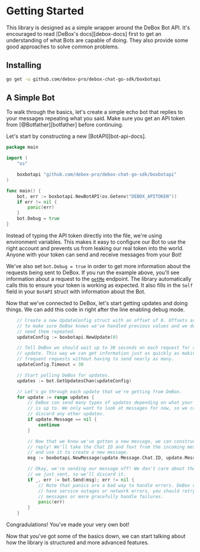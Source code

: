# Getting Started

This library is designed as a simple wrapper around the DeBox Bot API.
It's encouraged to read [DeBox's docs][debox-docs] first to get an
understanding of what Bots are capable of doing. They also provide some good
approaches to solve common problems.

## Installing

```bash
go get -u github.com/debox-pro/debox-chat-go-sdk/boxbotapi
```

## A Simple Bot

To walk through the basics, let's create a simple echo bot that replies to your
messages repeating what you said. Make sure you get an API token from
[@Botfather][botfather] before continuing.

Let's start by constructing a new [BotAPI][bot-api-docs].

```go
package main

import (
	"os"

	boxbotapi "github.com/debox-pro/debox-chat-go-sdk/boxbotapi"
)

func main() {
	bot, err := boxbotapi.NewBotAPI(os.Getenv("DEBOX_APITOKEN"))
	if err != nil {
		panic(err)
	}
	bot.Debug = true
}
```

Instead of typing the API token directly into the file, we're using
environment variables. This makes it easy to configure our Bot to use the right
account and prevents us from leaking our real token into the world. Anyone with
your token can send and receive messages from your Bot!

We've also set `bot.Debug = true` in order to get more information about the
requests being sent to DeBox. If you run the example above, you'll see
information about a request to the [`getMe`][get-me] endpoint. The library
automatically calls this to ensure your token is working as expected. It also
fills in the `Self` field in your `BotAPI` struct with information about the
Bot.

Now that we've connected to DeBox, let's start getting updates and doing
things. We can add this code in right after the line enabling debug mode.

[get-me]: https://core.debox.org/bots/api#getme

```go
	// Create a new UpdateConfig struct with an offset of 0. Offsets are used
	// to make sure DeBox knows we've handled previous values and we don't
	// need them repeated.
	updateConfig := boxbotapi.NewUpdate(0)

	// Tell DeBox we should wait up to 30 seconds on each request for an
	// update. This way we can get information just as quickly as making many
	// frequent requests without having to send nearly as many.
	updateConfig.Timeout = 30

	// Start polling DeBox for updates.
	updates := bot.GetUpdatesChan(updateConfig)

	// Let's go through each update that we're getting from DeBox.
	for update := range updates {
		// DeBox can send many types of updates depending on what your Bot
		// is up to. We only want to look at messages for now, so we can
		// discard any other updates.
		if update.Message == nil {
			continue
		}

		// Now that we know we've gotten a new message, we can construct a
		// reply! We'll take the Chat ID and Text from the incoming message
		// and use it to create a new message.
		msg := boxbotapi.NewMessage(update.Message.Chat.ID, update.Message.Text)

		// Okay, we're sending our message off! We don't care about the message
		// we just sent, so we'll discard it.
		if _, err := bot.Send(msg); err != nil {
			// Note that panics are a bad way to handle errors. DeBox can
			// have service outages or network errors, you should retry sending
			// messages or more gracefully handle failures.
			panic(err)
		}
	}
```

Congradulations! You've made your very own bot!

Now that you've got some of the basics down, we can start talking about how the
library is structured and more advanced features.
